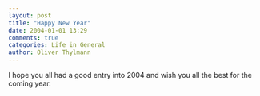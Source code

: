 ```yaml
---
layout: post
title: "Happy New Year"
date: 2004-01-01 13:29
comments: true
categories: Life in General
author: Oliver Thylmann
---
```



I hope you all had a good entry into 2004 and wish you all the best for the coming year.



